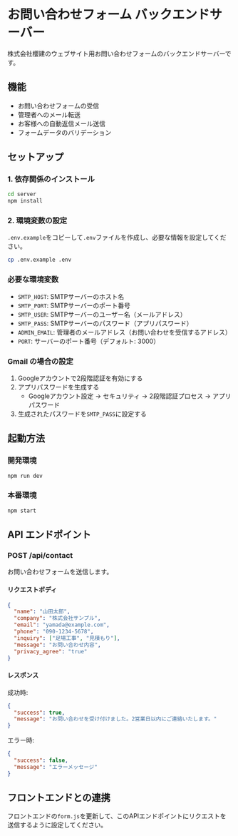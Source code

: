 # お問い合わせフォーム バックエンドサーバー

株式会社櫻建のウェブサイト用お問い合わせフォームのバックエンドサーバーです。

## 機能

- お問い合わせフォームの受信
- 管理者へのメール転送
- お客様への自動返信メール送信
- フォームデータのバリデーション

## セットアップ

### 1. 依存関係のインストール

```bash
cd server
npm install
```

### 2. 環境変数の設定

`.env.example`をコピーして`.env`ファイルを作成し、必要な情報を設定してください。

```bash
cp .env.example .env
```

### 必要な環境変数

- `SMTP_HOST`: SMTPサーバーのホスト名
- `SMTP_PORT`: SMTPサーバーのポート番号
- `SMTP_USER`: SMTPサーバーのユーザー名（メールアドレス）
- `SMTP_PASS`: SMTPサーバーのパスワード（アプリパスワード）
- `ADMIN_EMAIL`: 管理者のメールアドレス（お問い合わせを受信するアドレス）
- `PORT`: サーバーのポート番号（デフォルト: 3000）

### Gmail の場合の設定

1. Googleアカウントで2段階認証を有効にする
2. アプリパスワードを生成する
   - Googleアカウント設定 → セキュリティ → 2段階認証プロセス → アプリパスワード
3. 生成されたパスワードを`SMTP_PASS`に設定する

## 起動方法

### 開発環境

```bash
npm run dev
```

### 本番環境

```bash
npm start
```

## API エンドポイント

### POST /api/contact

お問い合わせフォームを送信します。

#### リクエストボディ

```json
{
  "name": "山田太郎",
  "company": "株式会社サンプル",
  "email": "yamada@example.com",
  "phone": "090-1234-5678",
  "inquiry": ["足場工事", "見積もり"],
  "message": "お問い合わせ内容",
  "privacy_agree": "true"
}
```

#### レスポンス

成功時:
```json
{
  "success": true,
  "message": "お問い合わせを受け付けました。2営業日以内にご連絡いたします。"
}
```

エラー時:
```json
{
  "success": false,
  "message": "エラーメッセージ"
}
```

## フロントエンドとの連携

フロントエンドの`form.js`を更新して、このAPIエンドポイントにリクエストを送信するように設定してください。